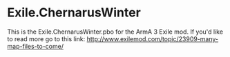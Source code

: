 # Exile.ChernarusWinter
This is the Exile.ChernarusWinter.pbo for the ArmA 3 Exile mod. If you'd like to read more go to this link: http://www.exilemod.com/topic/23909-many-map-files-to-come/